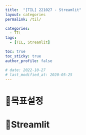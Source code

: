 ```yaml
---
title:  "[TIL] 221027 - Streamlit"
layout: categories
permalink: /til/

categories:
  - TIL
tags:
  - [TIL, Streamlit]

toc: true
toc_sticky: true
author_profile: false 

# date: 2022-10-27
# last_modified_at: 2020-05-25
---
```


# 🎯목표설정

# 📍Streamlit

